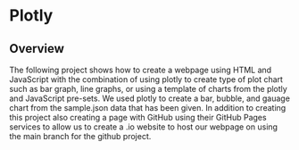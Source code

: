 # Plotly

## Overview

The following project shows how to create a webpage using HTML and JavaScript with the combination of using plotly to create type of plot chart such as bar graph, line graphs, or using a template of charts from the plotly and JavaScript pre-sets. We used plotly to create a bar, bubble, and gauage chart from the sample.json data that has been given. In addition to creating this project also creating a page with GitHub using their GitHub Pages services to allow us to create a .io website to host our webpage on using the main branch for the github project.
